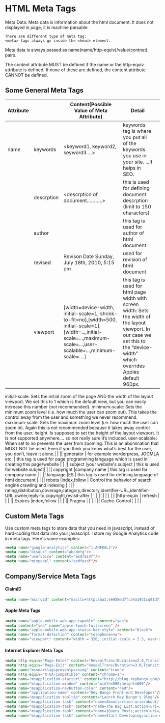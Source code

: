 # HTML Meta Tags
Meta Data:
	Meta data is information  about the html document.
	It does not displayed in page, it is machine parsable.
	
	There are different type of meta tag:
	<meta> tags always go inside the <head> element.

Meta data is always passed as name(name/http-equiv)/value(contnet) pairs.

The content attribute MUST be defined if the name or the http-equiv attribute is defined. If none of these are defined, the content attribute CANNOT be defined.

##  Some General Meta Tags
| Attribute | | Content(Possible Value of Meta Attribute) | Detail |   |
| --- | --- | --- | --- | --- |
|name | keywords | <keyword1, keyword2, keyword3….> | keywords tag is where you put all of the keywords you use in your site. ...It helps in SEO. |
|| descrption |<descrption of document………..> | this is used for defining document descrption (limit to 150 characters) |  |
|| author |<author name....> | this tag is used for author of html document  |  |
|| revised |Revison Date Sunday, July 18th, 2010, 5:15 pm | used for revision of html document  |  |
|| viewport |[width=device-width, initial-scale=1, shrink-to-fit=no],[width=500, initial-scale=1],[width=...,initial-scale=...,maximum-scale=...,user-scalable=...,minimum-scale=....] | this tag is used for html page width with screen width: Sets the width of the layout viewport. In our case we set this to the “device-width” which overrides Apples default 960px.
initial-scale: Sets the initial zoom of the page AND the width of the layout viewport. We set this to 1 which is the default view, but you can easily increase this number (not recommended).
minimum-scale: Sets the minimum zoom level (i.e. how much the user can zoom out). This takes the control away from the user and something we never recommend.
maximum-scale: Sets the maximum zoom level (i.e. how much the user can zoom in). Again this is not recommended because it takes away control from the user.
height. Is supposed to set the height of the layout viewport. It is not supported anywhere…. so not really sure it’s included.
user-scalable: When set to no prevents the user from zooming. This is an abomination that MUST NOT be used. Even if you think you know what’s best for the user, you don’t, leave it alone.| |
|| generator |<program---name> for example worderpress, JOOMLA etc. | this tag is used for  page programming language which is used in creating this page/website |  |
|| subject |your website's subject |  this is used for website subject|  |
|| copyright |company name | this tag is used for company name  |  |
|| language |ES | this tag is used for defining language of html document |  |
|| robots |index,follow | Control the behavior of search engine crawling and indexing |  |
|| rating,distribution,coverage,category,directory,identifier-URL,identifier-URL,owner,reply-to,copyright,revisit-after | |  |  |
||  | |  |  |
|http-equiv | refresh |  |  |
|| Expires |index,follow |  |  |
|| Pragma | |  |  |
|| Cache-Control | |  |  |

##  Custom Meta Tags

Use custom meta tags to store data that you need in javascript, instead of hard-coding that data into your javascript.  I store my Google Analytics code in meta tags.  Here's some examples:

``` html
<meta name="google-analytics" content="1-AHFKALJ"/>
<meta name="disqus" content="abcdefg"/>
<meta name="uservoice" content="asdfasdf"/>
<meta name="mixpanel" content="asdfasdf"/>
```

## Company/Service Meta Tags

#### ClaimID

``` html
<meta name="microid" content="mailto+http:sha1:e6058ed7fca4a1921cq91d7f1f3b8736cd3cc1g7" />
```
    
#### Apple Meta Tags

``` html
<meta name="apple-mobile-web-app-capable" content="yes">
<meta content="yes" name="apple-touch-fullscreen" />
<meta name="apple-mobile-web-app-status-bar-style" content="black">
<meta name="format-detection" content="telephone=no">
<meta name="viewport" content="width = 320, initial-scale = 2.3, user-scalable = no">
```

#### Internet Explorer Meta Tags

``` html
<meta http-equiv="Page-Enter" content="RevealTrans(Duration=2.0,Transition=2)" />
<meta http-equiv="Page-Exit" content="RevealTrans(Duration=3.0,Transition=12)" />
<meta name="mssmarttagspreventparsing" content="true">
<meta http-equiv="X-UA-Compatible" content="chrome=1">
<meta name="msapplication-starturl" content="http://blog.reybango.com/about/"/>
<meta name="msapplication-window" content="width=800;height=600"/>
<meta name="msapplication-navbutton-color" content="red"/>
<meta name="application-name" content="Rey Bango Front-end Developer"/>
<meta name="msapplication-tooltip" content="Launch Rey Bango's Blog"/>
<meta name="msapplication-task" content="name=About;action-uri=/about/;icon-uri=/images/about.ico" />
<meta name="msapplication-task" content="name=The Big List;action-uri=/the-big-list-of-javascript-css-and-html-development-tools-libraries-projects-and-books/;icon-uri=/images/list_links.ico" />
<meta name="msapplication-task" content="name=jQuery Posts;action-uri=/category/jquery/;icon-uri=/images/jquery.ico" />
<meta name="msapplication-task" content="name=Start Developing;action-uri=/category/javascript/;icon-uri=/images/script.ico" />

```